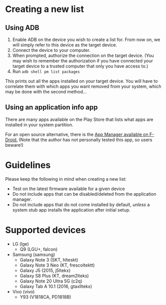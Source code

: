 # Creating a new list

## Using ADB

1. Enable ADB on the device you wish to create a list for. From now on, we will simply refer to this device as the target device.
2. Connect the device to your computer.
3. When prompted, authorize the connection on the target device. (You may wish to remember the authorization if you have connected your target device to a trusted computer that only you have access to.)
4. Run `adb shell pm list packages`

This prints out all the apps installed on your target device. You will have to correlate them with which apps you want removed from your system, which may be done with the second method...

## Using an application info app

There are many apps available on the Play Store that lists what apps are installed in your system partition.

For an open source alternative, there is the [App Manager available on F-Droid.](https://f-droid.org/en/packages/io.github.muntashirakon.AppManager/) (Note that the author has not personally tested this app, so users beware!)

# Guidelines

Please keep the following in mind when creating a new list:
- Test on the latest firmware available for a given device
- Do not include apps that can be disabled/deleted from the application manager.
- Do not include apps that do not come installed by default, _unless_ a system stub app installs the application after
  initial setup.


# Supported devices

- LG (lge)
  - Q9 (LGU+, falcon)
- Samsung (samsung)
  - Galaxy Note 3 (SKT, hlteskt)
  - Galaxy Note 3 Neo (KT, frescoltektt)
  - Galaxy J5 (2015, j5ltekx)
  - Galaxy S8 Plus (KT, dream2lteks)
  - Galaxy Note 20 Ultra 5G (c2q)
  - Galaxy Tab A 10.1 (2016, gtaxlltekx)
- Vivo (vivo)
  - Y93 (V1818CA, PD1818B)